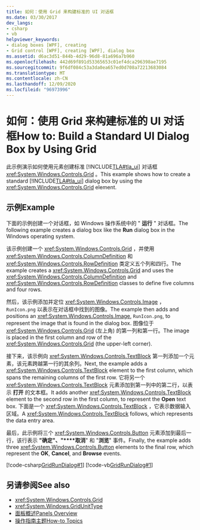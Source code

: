 ```yaml
---
title: 如何：使用 Grid 来构建标准的 UI 对话框
ms.date: 03/30/2017
dev_langs:
- csharp
- vb
helpviewer_keywords:
- dialog boxes [WPF], creating
- Grid control [WPF], creating [WPF], dialog box
ms.assetid: d6ac3d51-844b-4d29-96d8-81a696a7b960
ms.openlocfilehash: 442d69f891d53365653c01ef4dca296398ae7195
ms.sourcegitcommit: 9f6df084c53a3da0ea657ed0d708a72213683084
ms.translationtype: MT
ms.contentlocale: zh-CN
ms.lasthandoff: 12/09/2020
ms.locfileid: "96973996"
---
```

# <a name="how-to-build-a-standard-ui-dialog-box-by-using-grid"></a><span data-ttu-id="f028e-102">如何：使用 Grid 来构建标准的 UI 对话框</span><span class="sxs-lookup"><span data-stu-id="f028e-102">How to: Build a Standard UI Dialog Box by Using Grid</span></span>
<span data-ttu-id="f028e-103">此示例演示如何使用元素创建标准 [!INCLUDE[TLA#tla_ui](../../../includes/tlasharptla-ui-md.md)] 对话框 <xref:System.Windows.Controls.Grid> 。</span><span class="sxs-lookup"><span data-stu-id="f028e-103">This example shows how to create a standard [!INCLUDE[TLA#tla_ui](../../../includes/tlasharptla-ui-md.md)] dialog box by using the <xref:System.Windows.Controls.Grid> element.</span></span>  
  
## <a name="example"></a><span data-ttu-id="f028e-104">示例</span><span class="sxs-lookup"><span data-stu-id="f028e-104">Example</span></span>  
 <span data-ttu-id="f028e-105">下面的示例创建一个对话框，如 Windows 操作系统中的 " **运行** " 对话框。</span><span class="sxs-lookup"><span data-stu-id="f028e-105">The following example creates a dialog box like the **Run** dialog box in the Windows operating system.</span></span>  
  
 <span data-ttu-id="f028e-106">该示例创建一个 <xref:System.Windows.Controls.Grid> ，并使用 <xref:System.Windows.Controls.ColumnDefinition> 和 <xref:System.Windows.Controls.RowDefinition> 类定义五个列和四行。</span><span class="sxs-lookup"><span data-stu-id="f028e-106">The example creates a <xref:System.Windows.Controls.Grid> and uses the <xref:System.Windows.Controls.ColumnDefinition> and <xref:System.Windows.Controls.RowDefinition> classes to define five columns and four rows.</span></span>  
  
 <span data-ttu-id="f028e-107">然后，该示例添加并定位 <xref:System.Windows.Controls.Image> ， `RunIcon.png` 以表示在对话框中找到的图像。</span><span class="sxs-lookup"><span data-stu-id="f028e-107">The example then adds and positions an <xref:System.Windows.Controls.Image>, `RunIcon.png`, to represent the image that is found in the dialog box.</span></span> <span data-ttu-id="f028e-108">图像位于 <xref:System.Windows.Controls.Grid> (左上角) 的第一列和第一行。</span><span class="sxs-lookup"><span data-stu-id="f028e-108">The image is placed in the first column and row of the <xref:System.Windows.Controls.Grid> (the upper-left corner).</span></span>  
  
 <span data-ttu-id="f028e-109">接下来，该示例向 <xref:System.Windows.Controls.TextBlock> 第一列添加一个元素，该元素跨越第一行的其余列。</span><span class="sxs-lookup"><span data-stu-id="f028e-109">Next, the example adds a <xref:System.Windows.Controls.TextBlock> element to the first column, which spans the remaining columns of the first row.</span></span> <span data-ttu-id="f028e-110">它将另一个 <xref:System.Windows.Controls.TextBlock> 元素添加到第一列中的第二行，以表示 **打开** 的文本框。</span><span class="sxs-lookup"><span data-stu-id="f028e-110">It adds another <xref:System.Windows.Controls.TextBlock> element to the second row in the first column, to represent the **Open** text box.</span></span> <span data-ttu-id="f028e-111">下面是一个 <xref:System.Windows.Controls.TextBlock> ，它表示数据输入区域。</span><span class="sxs-lookup"><span data-stu-id="f028e-111">A <xref:System.Windows.Controls.TextBlock> follows, which represents the data entry area.</span></span>  
  
 <span data-ttu-id="f028e-112">最后，此示例将三个 <xref:System.Windows.Controls.Button> 元素添加到最后一行，该行表示 **"确定"、"\*\*\*\*取消**" 和 "**浏览**" 事件。</span><span class="sxs-lookup"><span data-stu-id="f028e-112">Finally, the example adds three <xref:System.Windows.Controls.Button> elements to the final row, which represent the **OK**, **Cancel**, and **Browse** events.</span></span>  
  
 [!code-csharp[GridRunDialog#1](~/samples/snippets/csharp/VS_Snippets_Wpf/GridRunDialog/CSharp/window1.xaml.cs#1)]
 [!code-vb[GridRunDialog#1](~/samples/snippets/visualbasic/VS_Snippets_Wpf/GridRunDialog/VisualBasic/grid_vb.vb#1)]  
  
## <a name="see-also"></a><span data-ttu-id="f028e-113">另请参阅</span><span class="sxs-lookup"><span data-stu-id="f028e-113">See also</span></span>

- <xref:System.Windows.Controls.Grid>
- <xref:System.Windows.GridUnitType>
- [<span data-ttu-id="f028e-114">面板概述</span><span class="sxs-lookup"><span data-stu-id="f028e-114">Panels Overview</span></span>](panels-overview.md)
- [<span data-ttu-id="f028e-115">操作指南主题</span><span class="sxs-lookup"><span data-stu-id="f028e-115">How-to Topics</span></span>](grid-how-to-topics.md)
